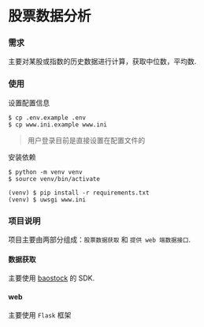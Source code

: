 股票数据分析
=============

### 需求
主要对某股或指数的历史数据进行计算，获取中位数，平均数.


### 使用
设置配置信息
```
$ cp .env.example .env
$ cp www.ini.example www.ini
```
> 用户登录目前是直接设置在配置文件的

安装依赖
```
$ python -m venv venv
$ source venv/bin/activate

(venv) $ pip install -r requirements.txt
(venv) $ uwsgi www.ini
```


### 项目说明
项目主要由两部分组成：`股票数据获取` 和 `提供 web 端数据接口`.

#### 数据获取
主要使用 [baostock](http://baostock.com/baostock/index.php/%E9%A6%96%E9%A1%B5) 的 SDK.

#### web
主要使用 `Flask` 框架
